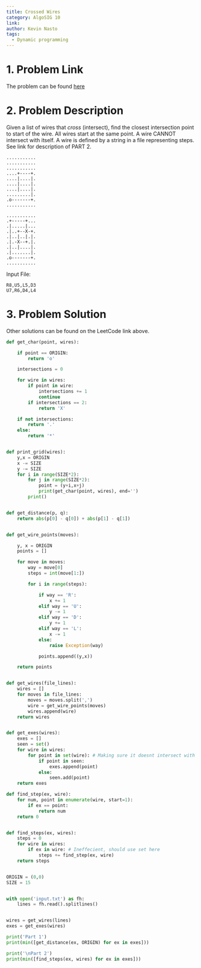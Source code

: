 ```yaml
---
title: Crossed Wires
category: AlgoSIG 10
link:
author: Kevin Nasto
tags:
  - Dynamic programming
---
```


# 1. Problem Link

The problem can be found [here](https://adventofcode.com/2019/day/3)


# 2. Problem Description

Given a list of wires that _cross_ (intersect), find the closest intersection point to start of the wire. All wires start at the same point. A wire CANNOT intersect with itself. A wire is defined by a string in a file representing steps. See link for description of PART 2.

```
...........
...........
...........
....+----+.
....|....|.
....|....|.
....|....|.
.........|.
.o-------+.
...........
```

```
...........
.+-----+...
.|.....|...
.|..+--X-+.
.|..|..|.|.
.|.-X--+.|.
.|..|....|.
.|.......|.
.o-------+.
...........
```

Input File:
```
R8,U5,L5,D3
U7,R6,D4,L4
```

# 3. Problem Solution


Other solutions can be found on the LeetCode link above.

```python
def get_char(point, wires):

    if point == ORIGIN:
        return 'o'

    intersections = 0

    for wire in wires:
        if point in wire:
            intersections += 1
            continue
        if intersections == 2:
            return 'X'

    if not intersections:
        return '.'
    else:
        return '*'


def print_grid(wires):
    y,x = ORIGIN
    x -= SIZE
    y -= SIZE
    for i in range(SIZE*2):
        for j in range(SIZE*2):
            point = (y+i,x+j)
            print(get_char(point, wires), end='')
        print()


def get_distance(p, q):
    return abs(p[0] - q[0]) + abs(p[1] - q[1])


def get_wire_points(moves):

    y, x = ORIGIN
    points = []

    for move in moves:
        way = move[0]
        steps = int(move[1:])

        for i in range(steps):

            if way == 'R':
                x += 1
            elif way == 'U':
                y -= 1
            elif way == 'D':
                y += 1
            elif way == 'L':
                x -= 1
            else:
                raise Exception(way)

            points.append((y,x))

    return points


def get_wires(file_lines):
    wires = []
    for moves in file_lines:
        moves = moves.split(',')
        wire = get_wire_points(moves)
        wires.append(wire)
    return wires


def get_exes(wires):
    exes = []
    seen = set()
    for wire in wires:
        for point in set(wire): # Making sure it doesnt intersect with itself
            if point in seen:
                exes.append(point)
            else:
                seen.add(point)
    return exes

def find_step(ex, wire):
    for num, point in enumerate(wire, start=1):
        if ex == point:
            return num
    return 0


def find_steps(ex, wires):
    steps = 0
    for wire in wires:
        if ex in wire: # Ineffecient, should use set here
            steps += find_step(ex, wire)
    return steps


ORIGIN = (0,0)
SIZE = 15


with open('input.txt') as fh:
    lines = fh.read().splitlines()


wires = get_wires(lines)
exes = get_exes(wires)

print('Part 1')
print(min([get_distance(ex, ORIGIN) for ex in exes]))

print('\nPart 2')
print(min([find_steps(ex, wires) for ex in exes]))

```
